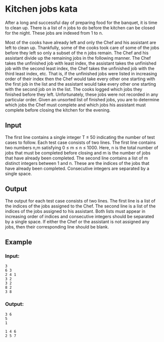 # Kitchen jobs kata

After a long and successful day of preparing food for the banquet, it is time
to clean up. There is a list of n jobs to do before the kitchen can be closed
for the night. These jobs are indexed from 1 to n.

Most of the cooks have already left and only the Chef and his assistant are
left to clean up. Thankfully, some of the cooks took care of some of the jobs
before they left so only a subset of the n jobs remain. The Chef and his
assistant divide up the remaining jobs in the following manner. The Chef takes
the unfinished job with least index, the assistant takes the unfinished job
with the second least index, the Chef takes the unfinished job with the third
least index, etc. That is, if the unfinished jobs were listed in increasing
order of their index then the Chef would take every other one starting with the
first job in the list and the assistant would take every other one starting
with the second job on in the list. The cooks logged which jobs they finished
before they left. Unfortunately, these jobs were not recorded in any particular
order. Given an unsorted list of finished jobs, you are to determine which jobs
the Chef must complete and which jobs his assistant must complete before closing
the kitchen for the evening.

## Input

The first line contains a single integer T ≤ 50 indicating the number of test
cases to follow. Each test case consists of two lines. The first line contains
two numbers n,m satisfying 0 ≤ m ≤ n ≤ 1000. Here, n is the total number of
jobs that must be completed before closing and m is the number of jobs that
have already been completed. The second line contains a list of m distinct
integers between 1 and n. These are the indices of the jobs that have already
been completed. Consecutive integers are separated by a single space.

## Output

The output for each test case consists of two lines. The first line is a list
of the indices of the jobs assigned to the Chef. The second line is a list of
the indices of the jobs assigned to his assistant. Both lists must appear in
increasing order of indices and consecutive integers should be separated by a
single space. If either the Chef or the assistant is not assigned any jobs,
then their corresponding line should be blank.

## Example

### Input:

    3
    6 3
    2 4 1
    3 2
    3 2
    8 2
    3 8

### Output:

    3 6
    5
    1

    1 4 6
    2 5 7
